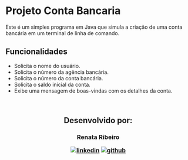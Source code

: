 # Projeto Conta Bancaria

Este é um simples programa em Java que simula a criação de uma conta bancária em um terminal de linha de comando.

## Funcionalidades

- Solicita o nome do usuário.
- Solicita o número da agência bancária.
- Solicita o número da conta bancária.
- Solicita o saldo inicial da conta.
- Exibe uma mensagem de boas-vindas com os detalhes da conta.

<br>
<h2 align="center"> Desenvolvido por:
</h2>

<h3 align="center"> Renata Ribeiro 

[![linkedin](https://img.shields.io/badge/linkedin-0A66C2?style=for-the-badge&logo=linkedin&logoColor=white)](https://www.linkedin.com/in/rbcribeiro/)
[![github](https://img.shields.io/badge/GitHub-100000?style=for-the-badge&logo=github&logoColor=white)](https://github.com/rbcribeiro)</h3>
<br><br>